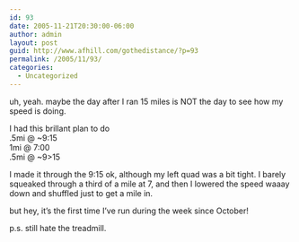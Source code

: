 ```yaml
---
id: 93
date: 2005-11-21T20:30:00-06:00
author: admin
layout: post
guid: http://www.afhill.com/gothedistance/?p=93
permalink: /2005/11/93/
categories:
  - Uncategorized
---
```

uh, yeah. maybe the day after I ran 15 miles is NOT the day to see how my speed is doing.

I had this brillant plan to do  
.5mi @ ~9:15  
1mi @ 7:00  
.5mi @ ~9>15

I made it through the 9:15 ok, although my left quad was a bit tight. I barely squeaked through a third of a mile at 7, and then I lowered the speed waaay down and shuffled just to get a mile in.

but hey, it&#8217;s the first time I&#8217;ve run during the week since October!

p.s. still hate the treadmill.